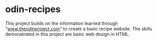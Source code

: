 # odin-recipes
This project builds on the information learned through "www.theodinproject.com" to create a basic recipe website. The skills demonstrated in this project are basic web design in HTML.
